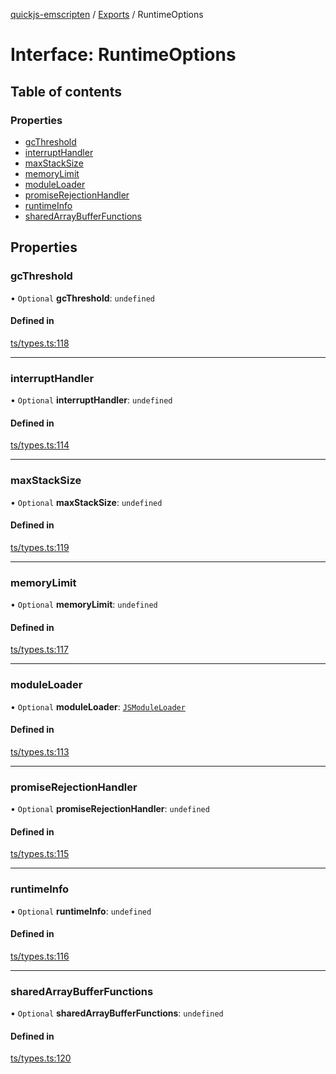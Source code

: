 [quickjs-emscripten](../README.md) / [Exports](../modules.md) / RuntimeOptions

# Interface: RuntimeOptions

## Table of contents

### Properties

- [gcThreshold](RuntimeOptions.md#gcthreshold)
- [interruptHandler](RuntimeOptions.md#interrupthandler)
- [maxStackSize](RuntimeOptions.md#maxstacksize)
- [memoryLimit](RuntimeOptions.md#memorylimit)
- [moduleLoader](RuntimeOptions.md#moduleloader)
- [promiseRejectionHandler](RuntimeOptions.md#promiserejectionhandler)
- [runtimeInfo](RuntimeOptions.md#runtimeinfo)
- [sharedArrayBufferFunctions](RuntimeOptions.md#sharedarraybufferfunctions)

## Properties

### gcThreshold

• `Optional` **gcThreshold**: `undefined`

#### Defined in

[ts/types.ts:118](https://github.com/justjake/quickjs-emscripten/blob/master/ts/types.ts#L118)

___

### interruptHandler

• `Optional` **interruptHandler**: `undefined`

#### Defined in

[ts/types.ts:114](https://github.com/justjake/quickjs-emscripten/blob/master/ts/types.ts#L114)

___

### maxStackSize

• `Optional` **maxStackSize**: `undefined`

#### Defined in

[ts/types.ts:119](https://github.com/justjake/quickjs-emscripten/blob/master/ts/types.ts#L119)

___

### memoryLimit

• `Optional` **memoryLimit**: `undefined`

#### Defined in

[ts/types.ts:117](https://github.com/justjake/quickjs-emscripten/blob/master/ts/types.ts#L117)

___

### moduleLoader

• `Optional` **moduleLoader**: [`JSModuleLoader`](JSModuleLoader.md)

#### Defined in

[ts/types.ts:113](https://github.com/justjake/quickjs-emscripten/blob/master/ts/types.ts#L113)

___

### promiseRejectionHandler

• `Optional` **promiseRejectionHandler**: `undefined`

#### Defined in

[ts/types.ts:115](https://github.com/justjake/quickjs-emscripten/blob/master/ts/types.ts#L115)

___

### runtimeInfo

• `Optional` **runtimeInfo**: `undefined`

#### Defined in

[ts/types.ts:116](https://github.com/justjake/quickjs-emscripten/blob/master/ts/types.ts#L116)

___

### sharedArrayBufferFunctions

• `Optional` **sharedArrayBufferFunctions**: `undefined`

#### Defined in

[ts/types.ts:120](https://github.com/justjake/quickjs-emscripten/blob/master/ts/types.ts#L120)
